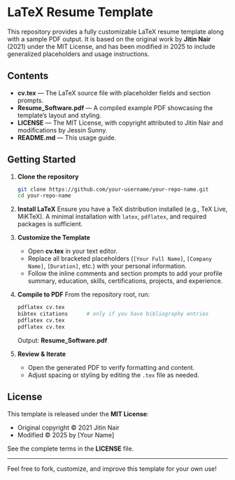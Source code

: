 # LaTeX Resume Template

This repository provides a fully customizable LaTeX resume template along with a sample PDF output. It is based on the original work by **Jitin Nair** (2021) under the MIT License, and has been modified in 2025 to include generalized placeholders and usage instructions.

## Contents

- **cv.tex** — The LaTeX source file with placeholder fields and section prompts.
- **Resume_Software.pdf** — A compiled example PDF showcasing the template’s layout and styling.
- **LICENSE** — The MIT License, with copyright attributed to Jitin Nair and modifications by Jessin Sunny.
- **README.md** — This usage guide.

## Getting Started

1. **Clone the repository**
   ```bash
   git clone https://github.com/your-username/your-repo-name.git
   cd your-repo-name
   ```

2. **Install LaTeX**
   Ensure you have a TeX distribution installed (e.g., TeX Live, MiKTeX). A minimal installation with `latex`, `pdflatex`, and required packages is sufficient.

3. **Customize the Template**
   - Open **cv.tex** in your text editor.
   - Replace all bracketed placeholders (`[Your Full Name]`, `[Company Name]`, `[Duration]`, etc.) with your personal information.
   - Follow the inline comments and section prompts to add your profile summary, education, skills, certifications, projects, and experience.

4. **Compile to PDF**
   From the repository root, run:
   ```bash
   pdflatex cv.tex
   bibtex citations      # only if you have bibliography entries
   pdflatex cv.tex
   pdflatex cv.tex
   ```
   Output: **Resume_Software.pdf**

5. **Review & Iterate**
   - Open the generated PDF to verify formatting and content.
   - Adjust spacing or styling by editing the `.tex` file as needed.

## License

This template is released under the **MIT License**:

- Original copyright © 2021 Jitin Nair
- Modified © 2025 by [Your Name]

See the complete terms in the **LICENSE** file.

---

Feel free to fork, customize, and improve this template for your own use!
